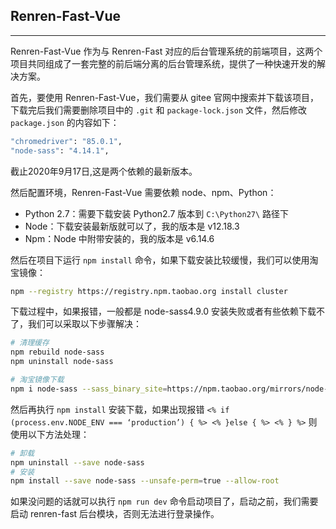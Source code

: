## Renren-Fast-Vue

---

Renren-Fast-Vue 作为与 Renren-Fast 对应的后台管理系统的前端项目，这两个项目共同组成了一套完整的前后端分离的后台管理系统，提供了一种快速开发的解决方案。

首先，要使用 Renren-Fast-Vue，我们需要从 gitee 官网中搜索并下载该项目，下载完后我们需要删除项目中的 `.git` 和 `package-lock.json` 文件，然后修改 `package.json` 的内容如下：

```bash
"chromedriver": "85.0.1",
"node-sass": "4.14.1",
```

截止2020年9月17日,这是两个依赖的最新版本。

然后配置环境，Renren-Fast-Vue 需要依赖 node、npm、Python：

* Python 2.7：需要下载安装 Python2.7 版本到 `C:\Python27\` 路径下
* Node：下载安装最新版就可以了，我的版本是 v12.18.3
* Npm：Node 中附带安装的，我的版本是 v6.14.6

然后在项目下运行 `npm install` 命令，如果下载安装比较缓慢，我们可以使用淘宝镜像：

```bash
npm --registry https://registry.npm.taobao.org install cluster
```

下载过程中，如果报错，一般都是 node-sass4.9.0 安装失败或者有些依赖下载不了，我们可以采取以下步骤解决：

```bash
# 清理缓存
npm rebuild node-sass
npm uninstall node-sass

# 淘宝镜像下载
npm i node-sass --sass_binary_site=https://npm.taobao.org/mirrors/node-sass/
```

然后再执行 `npm install` 安装下载，如果出现报错 `<% if (process.env.NODE_ENV === ‘production’) { %> <% }else { %> <% } %>` 则使用以下方法处理：

```bash
# 卸载
npm uninstall --save node-sass
# 安装
npm install --save node-sass --unsafe-perm=true --allow-root
```

如果没问题的话就可以执行 `npm run dev` 命令启动项目了，启动之前，我们需要启动 renren-fast 后台模块，否则无法进行登录操作。